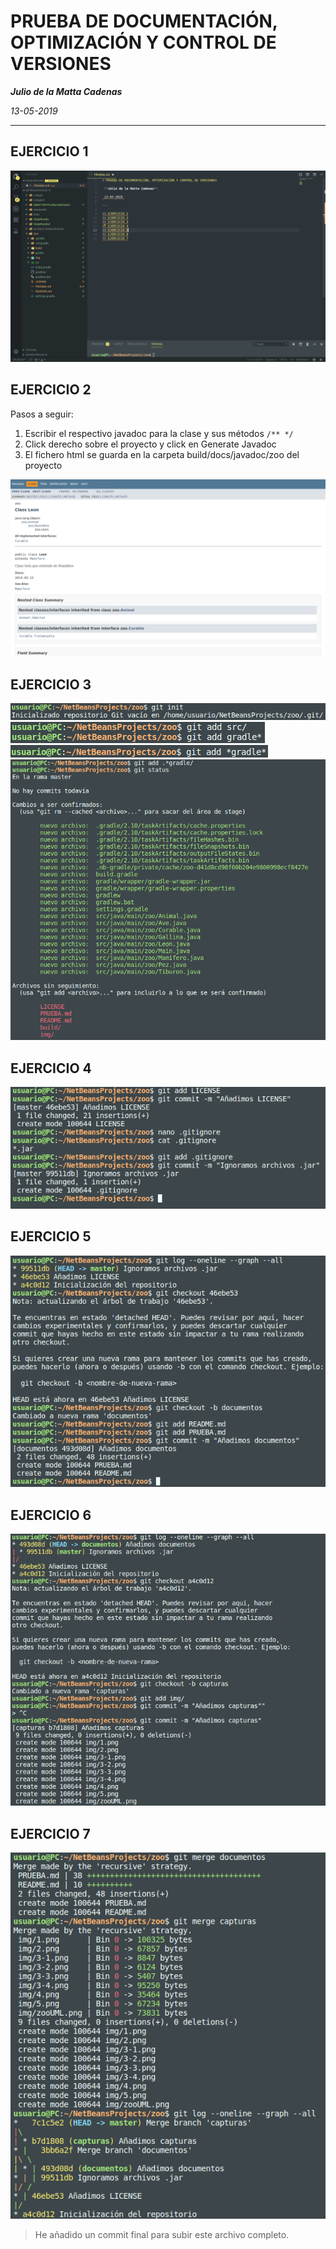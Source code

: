 # PRUEBA DE DOCUMENTACIÓN, OPTIMIZACIÓN Y CONTROL DE VERSIONES

_**Julio de la Matta Cadenas**_

_13-05-2019_

---

## EJERCICIO 1

[imagen1]: img/1.png
![Ejercicio 1][imagen1]

## EJERCICIO 2

Pasos a seguir:

1. Escribir el respectivo javadoc para la clase y sus métodos `/** */`
2. Click derecho sobre el proyecto y click en Generate Javadoc
3. El fichero html se guarda en la carpeta build/docs/javadoc/zoo del proyecto

[imagen2]: img/2.png
![Ejercicio 2][imagen2]

## EJERCICIO 3

[imagen31]: img/3-1.png
[imagen32]: img/3-2.png
[imagen33]: img/3-3.png
[imagen34]: img/3-4.png
![Ejercicio 3.1][imagen31]
![Ejercicio 3.2][imagen32]
![Ejercicio 3.3][imagen33]
![Ejercicio 3.4][imagen34]

## EJERCICIO 4

[imagen4]: img/4.png
![Ejercicio 4][imagen4]

## EJERCICIO 5

[imagen5]: img/5.png
![Ejercicio 5][imagen5]

## EJERCICIO 6

[imagen6]: img/6.png
![Ejercicio 6][imagen6]

## EJERCICIO 7

[imagen7]: img/7.png
![Ejercicio 7][imagen7]

> He añadido un commit final para subir este archivo completo.